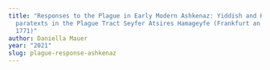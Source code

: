 ```yaml
---
title: "Responses to the Plague in Early Modern Ashkenaz: Yiddish and Hebrew
  paratexts in the Plague Tract Seyfer Atsires Hamageyfe (Frankfurt an der Oder,
  1771)"
author: Daniella Mauer
year: "2021"
slug: plague-response-ashkenaz
---
```

